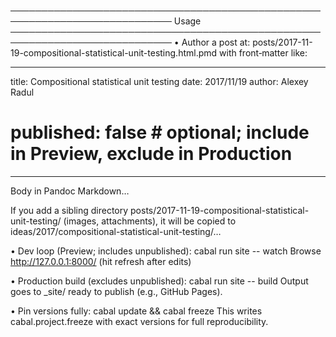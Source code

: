 ────────────────────────────────────────────────────────────────────────────
Usage
────────────────────────────────────────────────────────────────────────────
• Author a post at: posts/2017-11-19-compositional-statistical-unit-testing.html.pmd
  with front‑matter like:

  ---
  title: Compositional statistical unit testing
  date: 2017/11/19
  author: Alexey Radul
  # published: false   # optional; include in Preview, exclude in Production
  ---
  Body in Pandoc Markdown…

  If you add a sibling directory posts/2017-11-19-compositional-statistical-unit-testing/
  (images, attachments), it will be copied to ideas/2017/compositional-statistical-unit-testing/…

• Dev loop (Preview; includes unpublished):
    cabal run site -- watch
  Browse http://127.0.0.1:8000/  (hit refresh after edits)

• Production build (excludes unpublished):
    cabal run site -- build
  Output goes to _site/ ready to publish (e.g., GitHub Pages).

• Pin versions fully:
    cabal update && cabal freeze
  This writes cabal.project.freeze with exact versions for full reproducibility.

